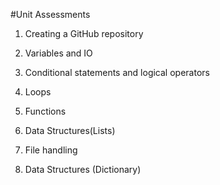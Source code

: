 #Unit Assessments

1. Creating a GitHub repository

2. Variables and IO

3. Conditional statements and logical operators

4. Loops

5. Functions

6. Data Structures(Lists)

7. File handling

8. Data Structures (Dictionary)
